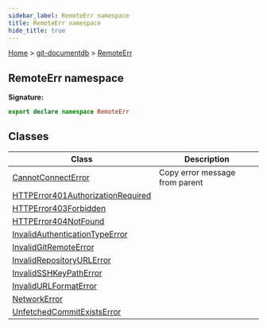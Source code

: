 ```yaml
---
sidebar_label: RemoteErr namespace
title: RemoteErr namespace
hide_title: true
---
```


[Home](./index.md) &gt; [git-documentdb](./git-documentdb.md) &gt; [RemoteErr](./git-documentdb.remoteerr.md)

## RemoteErr namespace

<b>Signature:</b>

```typescript
export declare namespace RemoteErr 
```

## Classes

|  Class | Description |
|  --- | --- |
|  [CannotConnectError](./git-documentdb.remoteerr.cannotconnecterror.md) | Copy error message from parent |
|  [HTTPError401AuthorizationRequired](./git-documentdb.remoteerr.httperror401authorizationrequired.md) |  |
|  [HTTPError403Forbidden](./git-documentdb.remoteerr.httperror403forbidden.md) |  |
|  [HTTPError404NotFound](./git-documentdb.remoteerr.httperror404notfound.md) |  |
|  [InvalidAuthenticationTypeError](./git-documentdb.remoteerr.invalidauthenticationtypeerror.md) |  |
|  [InvalidGitRemoteError](./git-documentdb.remoteerr.invalidgitremoteerror.md) |  |
|  [InvalidRepositoryURLError](./git-documentdb.remoteerr.invalidrepositoryurlerror.md) |  |
|  [InvalidSSHKeyPathError](./git-documentdb.remoteerr.invalidsshkeypatherror.md) |  |
|  [InvalidURLFormatError](./git-documentdb.remoteerr.invalidurlformaterror.md) |  |
|  [NetworkError](./git-documentdb.remoteerr.networkerror.md) |  |
|  [UnfetchedCommitExistsError](./git-documentdb.remoteerr.unfetchedcommitexistserror.md) |  |

